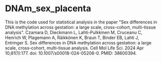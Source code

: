 # DNAm_sex_placenta
This is the code used for statistical analysis in the paper "Sex differences in DNA methylation across gestation: a large scale, cross-cohort, multi-tissue analysis".
Czamara D, Dieckmann L, Lahti-Pulkkinen M, Cruceanu C, Henrich W, Plagemann A, Räikkönen K, Braun T, Binder EB, Lahti J, Entringer S. Sex differences in DNA methylation across gestation: a large scale, cross-cohort, multi-tissue analysis. Cell Mol Life Sci. 2024 Apr 10;81(1):177. doi: 10.1007/s00018-024-05208-0. PMID: 38600394.
